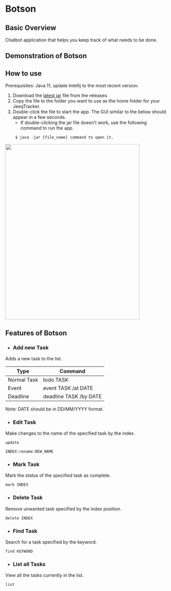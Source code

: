 # Botson 

## Basic Overview
Chatbot application that helps you keep track of what needs to be done.


## Demonstration of Botson



## How to use
Prerequisites: Java 11, update Intellij to the most recent version.

1. Download the [latest jar](https://github.com/jicsontoh/Botson/releases) file from the releases
2. Copy the file to the folder you want to use as the home folder for your JeeqTracker. 
3. Double-click the file to start the app. The GUI similar to the below should appear in a few seconds.
   - If double-clicking the jar file doesn't work, use the following command to run the app.
   ```
    $ java -jar {file_name} command to open it.
    ```

<img height="550" src="src/main/resources/images/gui.png" width="420"/>

## Features of Botson

- ### Add new Task
Adds a new task to the list.

| Type        | Command                |
|-------------|------------------------|
| Normal Task | todo TASK              |
| Event       | event TASK /at DATE    |
| Deadline    | deadline TASK /by DATE |

Note: DATE should be in DD/MM/YYYY format.

- ### Edit Task

Make changes to the name of the specified task by the index.
```
update

INDEX:rename:NEW_NAME
```

- ### Mark Task

Mark the status of the specified task as complete.
```
mark INDEX
```

- ### Delete Task

Remove unwanted task specified by the index position.
```
delete INDEX
```

- ### Find Task

Search for a task specified by the keyword.
```
find KEYWORD
```

- ### List all Tasks

View all the tasks currently in the list.
```
list
```

